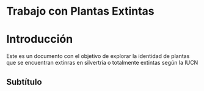 Trabajo con Plantas Extintas
================

# Introducción

Este es un documento con el objetivo de explorar la identidad de plantas
que se encuentran extinras en silvertría o totalmente extintas según la
IUCN

## Subtítulo
